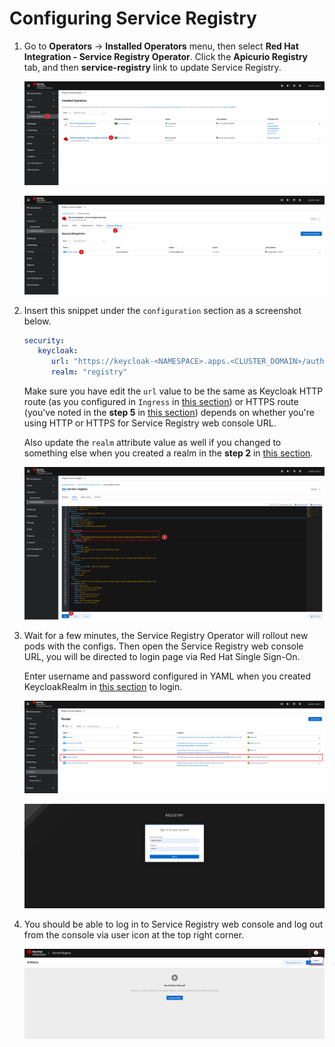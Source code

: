 # Configuring Service Registry

1. Go to **Operators** -> **Installed Operators** menu, then select **Red Hat Integration - Service Registry Operator**. Click the **Apicurio Registry** tab, and then **service-registry** link to update Service Registry.

   ![Service Registry Authn & Authz](../../images/service-registry-authn-authz-6.png)

   ![Service Registry Authn & Authz](../../images/service-registry-authn-authz-7.png)

2. Insert this snippet under the `configuration` section as a screenshot below.

   ```yaml
   security:
      keycloak:
         url: "https://keycloak-<NAMESPACE>.apps.<CLUSTER_DOMAIN>/auth"
         realm: "registry"
   ```

   Make sure you have edit the `url` value to be the same as Keycloak HTTP route (as you configured in `Ingress` in [this section](service-registry-http.md)) or HTTPS route (you've noted in the **step 5** in [this section](deploy-rhsso.md)) depends on whether you're using HTTP or HTTPS for Service Registry web console URL.

   Also update the `realm` attribute value as well if you changed to something else when you created a realm in the **step 2** in [this section](create-registry-realm.md).

   ![Service Registry Authn & Authz](../../images/service-registry-authn-authz-8.png)

3. Wait for a few minutes, the Service Registry Operator will rollout new pods with the configs. Then open the Service Registry web console URL, you will be directed to login page via Red Hat Single Sign-On.

   Enter username and password configured in YAML when you created KeycloakRealm in [this section](create-registry-realm.md) to login.

   ![Service Registry Authn & Authz](../../images/service-registry-authn-authz-13.png)

   ![Service Registry Authn & Authz](../../images/service-registry-authn-authz-14.png)

4. You should be able to log in to Service Registry web console and log out from the console via user icon at the top right corner.

   ![Service Registry Authn & Authz](../../images/service-registry-authn-authz-15.png)
